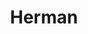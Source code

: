 ---
title: Herman
name: Rachel Herman
group: local
photo: "/uploads/herman.jpg"
description:
  "**Rachel Herman** studies Urban & Environmental Planning at Tufts with a focus on GIS. A former Tisch Summer Fellow with the Lab, she works on geography, outreach, and administration projects. Rachel is interested in the intersection of data science and civic and humanitarian issues, and is currently working on a Master's thesis on climate migration and informal settlements in Addis Ababa, Ethiopia.\n"
---